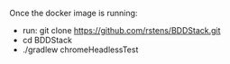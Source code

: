 Once the docker image is running:
* run: git clone https://github.com/rstens/BDDStack.git
* cd BDDStack
* ./gradlew chromeHeadlessTest

